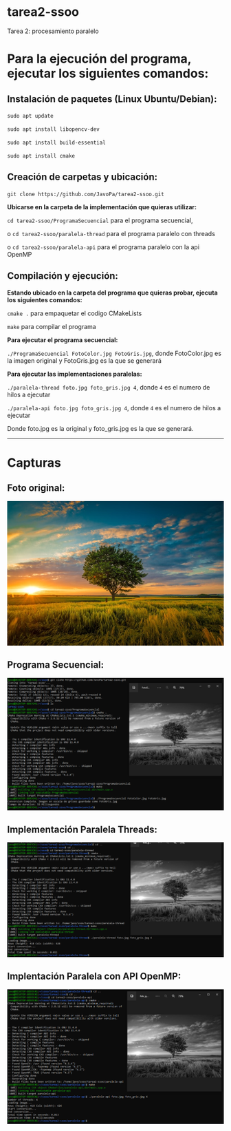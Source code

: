 # tarea2-ssoo
Tarea 2: procesamiento paralelo

# Para la ejecución del programa, ejecutar los siguientes comandos:

## Instalación de paquetes (Linux Ubuntu/Debian):

`sudo apt update`

`sudo apt install libopencv-dev`

`sudo apt install build-essential`

`sudo apt install cmake`

## Creación de carpetas y ubicación:

`git clone https://github.com/JavoPa/tarea2-ssoo.git`

**Ubicarse en la carpeta de la implementación que quieras utilizar:**

`cd tarea2-ssoo/ProgramaSecuencial` para el programa secuencial,

o `cd tarea2-ssoo/paralela-thread` para el programa paralelo con threads

o `cd tarea2-ssoo/paralela-api` para el programa paralelo con la api OpenMP

## Compilación y ejecución:

**Estando ubicado en la carpeta del programa que quieras probar, ejecuta los siguientes comandos:**

`cmake .` para empaquetar el codigo CMakeLists

`make` para compilar el programa

**Para ejecutar el programa secuencial:**

`./ProgramaSecuencial FotoColor.jpg FotoGris.jpg`, donde FotoColor.jpg es la imagen original y FotoGris.jpg es la que se generará

**Para ejecutar las implementaciones paralelas:**

`./paralela-thread foto.jpg foto_gris.jpg 4`, donde `4` es el numero de hilos a ejecutar

`./paralela-api foto.jpg foto_gris.jpg 4`, donde `4` es el numero de hilos a ejecutar

Donde foto.jpg es la original y foto_gris.jpg es la que se generará.

----

# Capturas

## Foto original:

![img.jpg](foto.jpg)

## Programa Secuencial:

![img.png](programa-secuencial.png)

## Implementación Paralela Threads:

![img.png](paralela-thread.png)

## Implentación Paralela con API OpenMP:

![img.png](paralela-api.png)